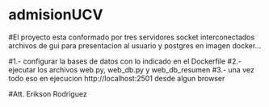 # admisionUCV
#El proyecto esta conformado por tres servidores socket interconectados archivos de gui para presentacion al usuario y postgres en imagen docker...

#1.- configurar la bases de datos con lo indicado en el Dockerfile
#2.- ejecutar los archivos web.py, web_db.py y web_db_resumen
#3.- una vez todo eso en ejecucion http://localhost:2501 desde algun browser

#Att. Erikson Rodriguez
